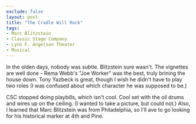 ```yaml
---
exclude: false
layout: post
title: "The Cradle Will Rock"
tags:
- Marc Blitzstein
- Classic Stage Company
- Lynn F. Angelson Theater
- Musical
---
```


In the olden days, nobody was subtle. Blitzstein sure wasn't. The vignettes are well done - Rema Webb's "Joe Worker" was the best, truly brining the house down. Tony Yazbeck is great, though I wish he didn't have to play two roles (I was confused about which character he was supposed to be.)

CSC stopped doing playbills, which isn't cool. Cool set with the oil drums and wires up on the ceiling. (I wanted to take a picture, but could not.) Also, I learned that Marc Blitzstein was from Philadelphia, so I'll ave to go looking for his historical marker at 4th and Pine.

